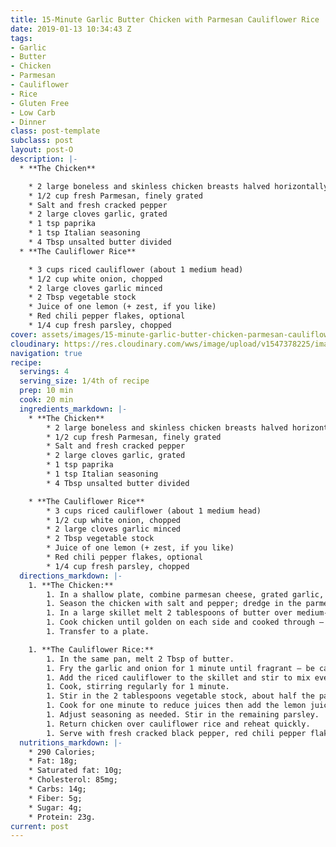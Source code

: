 ```yaml
---
title: 15-Minute Garlic Butter Chicken with Parmesan Cauliflower Rice
date: 2019-01-13 10:34:43 Z
tags:
- Garlic
- Butter
- Chicken
- Parmesan
- Cauliflower
- Rice
- Gluten Free
- Low Carb
- Dinner
class: post-template
subclass: post
layout: post-O
description: |-
  * **The Chicken**

    * 2 large boneless and skinless chicken breasts halved horizontally to make 4
    * 1/2 cup fresh Parmesan, finely grated
    * Salt and fresh cracked pepper
    * 2 large cloves garlic, grated
    * 1 tsp paprika
    * 1 tsp Italian seasoning
    * 4 Tbsp unsalted butter divided
  * **The Cauliflower Rice**

    * 3 cups riced cauliflower (about 1 medium head)
    * 1/2 cup white onion, chopped
    * 2 large cloves garlic minced
    * 2 Tbsp vegetable stock
    * Juice of one lemon (+ zest, if you like)
    * Red chili pepper flakes, optional
    * 1/4 cup fresh parsley, chopped
cover: assets/images/15-minute-garlic-butter-chicken-parmesan-cauliflower-rice.jpg
cloudinary: https://res.cloudinary.com/wws/image/upload/v1547378225/images/15-minute-garlic-butter-chicken-parmesan-cauliflower-rice.jpg
navigation: true
recipe:
  servings: 4
  serving_size: 1/4th of recipe
  prep: 10 min
  cook: 20 min
  ingredients_markdown: |-
    * **The Chicken**
        * 2 large boneless and skinless chicken breasts halved horizontally to make 4
        * 1/2 cup fresh Parmesan, finely grated
        * Salt and fresh cracked pepper
        * 2 large cloves garlic, grated
        * 1 tsp paprika
        * 1 tsp Italian seasoning
        * 4 Tbsp unsalted butter divided

    * **The Cauliflower Rice**
        * 3 cups riced cauliflower (about 1 medium head)
        * 1/2 cup white onion, chopped
        * 2 large cloves garlic minced
        * 2 Tbsp vegetable stock
        * Juice of one lemon (+ zest, if you like)
        * Red chili pepper flakes, optional
        * 1/4 cup fresh parsley, chopped
  directions_markdown: |-
    1. **The Chicken:**
        1. In a shallow plate, combine parmesan cheese, grated garlic, paprika, and Italian seasoning.
        1. Season the chicken with salt and pepper; dredge in the parmesan mixture; shake off excess and set aside.
        1. In a large skillet melt 2 tablespoons of butter over medium-high heat.
        1. Cook chicken until golden on each side and cooked through – about 3-4 minutes for each side, depending on the thickness of your chicken.
        1. Transfer to a plate.

    1. **The Cauliflower Rice:**
        1. In the same pan, melt 2 Tbsp of butter.
        1. Fry the garlic and onion for 1 minute until fragrant — be careful not to burn.
        1. Add the riced cauliflower to the skillet and stir to mix everything together well and coat in melted butter.
        1. Cook, stirring regularly for 1 minute.
        1. Stir in the 2 tablespoons vegetable stock, about half the parsley, and lemon zest.
        1. Cook for one minute to reduce juices then add the lemon juice and a few sprinkles of leftover parmesan cheese, if you like.
        1. Adjust seasoning as needed. Stir in the remaining parsley.
        1. Return chicken over cauliflower rice and reheat quickly.
        1. Serve with fresh cracked black pepper, red chili pepper flakes, and more parmesan.
  nutritions_markdown: |-
    * 290 Calories;
    * Fat: 18g;
    * Saturated fat: 10g;
    * Cholesterol: 85mg;
    * Carbs: 14g;
    * Fiber: 5g;
    * Sugar: 4g;
    * Protein: 23g.
current: post
---
```


